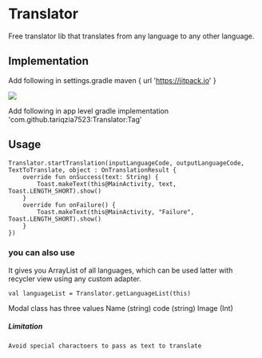 # Translator
Free translator lib that translates from any language to any other language.

## Implementation 

Add following in settings.gradle
maven { url 'https://jitpack.io' }

[![](https://jitpack.io/v/tariqzia7523/Translator.svg)](https://jitpack.io/#tariqzia7523/Translator)

Add following in app level gradle
implementation 'com.github.tariqzia7523:Translator:Tag'


## Usage

    Translator.startTranslation(inputLanguageCode, outputLanguageCode, TextToTranslate, object : OnTranslationResult {
        override fun onSuccess(text: String) {
            Toast.makeText(this@MainActivity, text, Toast.LENGTH_SHORT).show()
        }
        override fun onFailure() {
            Toast.makeText(this@MainActivity, "Failure", Toast.LENGTH_SHORT).show()
        }
    })

### you can also use

It gives you ArrayList of all languages, which can be used latter with recycler view using any custom adapter.

    val languageList = Translator.getLanguageList(this)

Modal class has three values
    Name (string)
    code (string)
    Image (Int)

##### Limitation
    Avoid special charactoers to pass as text to translate








 
